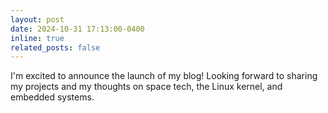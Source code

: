```yaml
---
layout: post
date: 2024-10-31 17:13:00-0400
inline: true
related_posts: false
---
```


I'm excited to announce the launch of my blog! Looking forward to sharing my projects and my thoughts on space tech, the Linux kernel, and embedded systems.
